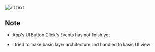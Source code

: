 
![alt text](https://github.com/VBT-Intership/KHY-CalculatorKotlinSample/blob/master/img/first-apperance.PNG)


## Note
* App's UI Button Click's Events has not finish yet

* I tried to make basic layer architecture and handled to basic UI view